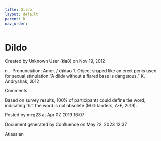 ```yaml
---
title: Dildo
layout: default
parent: D
nav_order:
---
```


# Dildo

Created by  Unknown User (kla8) on Nov 19, 2012

n.   Pronunciation: Amer. / dɪldəʊ 1. Object shaped like an erect penis used for sexual stimulation.“A dildo without a flared base is dangerous.” K. Andryshak, 2012

Comments:

Based on survey results, 100% of participants could define the word; indicating that the word is not obsolete (M Gillanders, A-F, 2019).

Posted by meg23 at Apr 07, 2019 16:07

Document generated by Confluence on May 22, 2023 12:37

Atlassian
